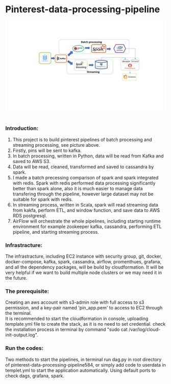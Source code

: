 #                                            Pinterest-data-processing-pipeline
![My Image](Slide2.jpg)  
### Introduction:
1. This project is to build pinterest pipelines of batch processing and streaming processing, see picture above.
2. Firstly, pins will be sent to kafka.
3. In batch processing, written in Python, data will be read from Kafka and saved to AWS S3.
4. Data will be read, cleaned, transformed and saved to cassandra by spark.  
5. I made a batch precessing comparison of spark and spark integrated with redis. Spark with redis performed data processing significantly better than spark alone, also it is much easier to manage data transfering through the pipeline, however large dataset may not be suitable for spark with redis.
6. In streaming process, written in Scala, spark will read streaming data from kakfa, perform ETL, and window function, and save data to AWS RDS postgresql.
7. AirFlow will orchestrate the whole pipelines, including starting runtime environment for example zookeeper kafka, cassandra, performing ETL pipeline,  and starting streaming process. 

### Infrastracture:

The infrastracture, including EC2 instance with security group, git, docker, docker-compose, kafka, spark, cassandra, airflow, promenthues, grafana, and all the dependency packages, will be build by cloudformation. It will be very helpful if we want to build multiple node clusters or we may need it in the future. 

### The prerequisite:
Creating an aws account with s3-admin role with full access to s3 permission, and a key-pair named 'pin_app.pem' to access to EC2 through the terminal.  
It is recommended to start the cloudformation in console, uploading template.yml file to create the stack, as it is no need to set credential. check the installation process in terminal by command "sudo cat /var/log/cloud-init-output.log". 

### Run the codes:
Two methods to start the pipelines, in terminal run dag.py in root directory of pinterest-data-processing-pipeline584, or simply add code to userdata in templet.yml to start the application automatically.
Using default ports to check dags, grafana, spark.
